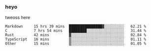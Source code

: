 ### heyo
tweoss here

<!--START_SECTION:waka-->

```text
Markdown     15 hrs 39 mins  ███████████████▓░░░░░░░░░   62.21 %
C            7 hrs 54 mins   ████████░░░░░░░░░░░░░░░░░   31.44 %
Rust         42 mins         ▓░░░░░░░░░░░░░░░░░░░░░░░░   02.84 %
TypeScript   16 mins         ▒░░░░░░░░░░░░░░░░░░░░░░░░   01.11 %
Other        15 mins         ▒░░░░░░░░░░░░░░░░░░░░░░░░   01.05 %
```

<!--END_SECTION:waka-->

<!--
**Tweoss/tweoss** is a ✨ _special_ ✨ repository because its `README.md` (this file) appears on your GitHub profile.

Here are some ideas to get you started:

- 🔭 I’m currently working on ...
- 🌱 I’m currently learning ...
- 👯 I’m looking to collaborate on ...
- 🤔 I’m looking for help with ...
- 💬 Ask me about ...
- 📫 How to reach me: ...
- 😄 Pronouns: ...
- ⚡ Fun fact: ...
-->
